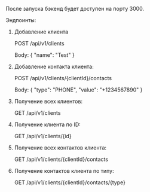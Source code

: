 После запуска бэкенд будет доступен на порту 3000.

Эндпоинты:
1. Добавление клиента
   
   POST /api/v1/clients
   
   Body: { "name": "Test" }

2. Добавление контакта клиента:
   
   POST /api/v1/clients/{clientId}/contacts
   
   Body: { "type": "PHONE", "value": "+1234567890" }

3. Получение всех клиентов:
   
   GET /api/v1/clients

4. Получение клиента по ID:
   
   GET /api/v1/clients/{id}

5. Получение всех контактов клиента:
    
   GET /api/v1/clients/{clientId}/contacts

6. Получение контактов клиента по типу:
    
    GET /api/v1/clients/{clientId}/contacts/{type}
